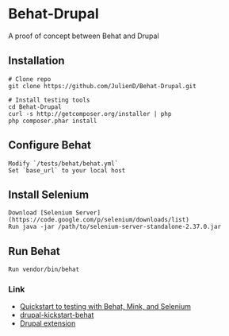Behat-Drupal
============

A proof of concept between Behat and Drupal

## Installation

    # Clone repo
    git clone https://github.com/JulienD/Behat-Drupal.git

    # Install testing tools
    cd Behat-Drupal
    curl -s http://getcomposer.org/installer | php
    php composer.phar install

## Configure Behat
    Modify `/tests/behat/behat.yml`
    Set `base_url` to your local host

## Install Selenium
    Download [Selenium Server](https://code.google.com/p/selenium/downloads/list)
    Run java -jar /path/to/selenium-server-standalone-2.37.0.jar

## Run Behat
    Run vendor/bin/behat

### Link
* [Quickstart to testing with Behat, Mink, and Selenium](http://lin-clark.com/blog/2013/11/26/quickstart-testing-with-behat-mink-selenium/)
* [drupal-kickstart-behat](https://github.com/tayzlor/drupal-kickstart-behat/blob/master/README.md)
* [Drupal extension](https://drupal.org/project/drupalextension)